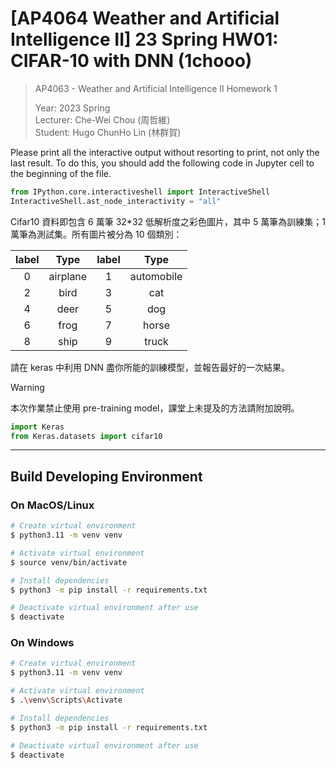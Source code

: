 # [AP4064 Weather and Artificial Intelligence II] 23 Spring HW01: CIFAR-10 with DNN (1chooo)

> AP4063 - Weather and Artificial Intelligence ⅠⅠ Homework 1
> 
> Year: 2023 Spring   
> Lecturer: Che-Wei Chou (周哲維)   
> Student: Hugo ChunHo Lin (林群賀)  

Please print all the interactive output without resorting to print, not only
the last result. To do this, you should add the following code in Jupyter
cell to the beginning of the file.

```python
from IPython.core.interactiveshell import InteractiveShell
InteractiveShell.ast_node_interactivity = "all"
```

Cifar10 資料即包含 6 萬筆 32*32 低解析度之彩色圖片，其中 5 萬筆為訓練集；1 萬筆為測試集。所有圖片被分為 10 個類別：

| label |   Type   | label |    Type    |
| :---: | :------: | :---: | :--------: |
|   0   | airplane |   1   | automobile |
|   2   |   bird   |   3   |    cat     |
|   4   |   deer   |   5   |    dog     |
|   6   |   frog   |   7   |   horse    |
|   8   |   ship   |   9   |   truck    |

請在 keras 中利用 DNN 盡你所能的訓練模型，並報告最好的一次結果。

> [!WARNING]
> 本次作業禁止使用 pre-training model，課堂上未提及的方法請附加說明。

```python
import Keras
from Keras.datasets import cifar10
```


---

## Build Developing Environment

### On MacOS/Linux

```bash
# Create virtual environment
$ python3.11 -m venv venv

# Activate virtual environment
$ source venv/bin/activate

# Install dependencies
$ python3 -m pip install -r requirements.txt

# Deactivate virtual environment after use
$ deactivate
```

### On Windows

```bash
# Create virtual environment
$ python3.11 -m venv venv

# Activate virtual environment
$ .\venv\Scripts\Activate

# Install dependencies
$ python3 -m pip install -r requirements.txt

# Deactivate virtual environment after use
$ deactivate
```
